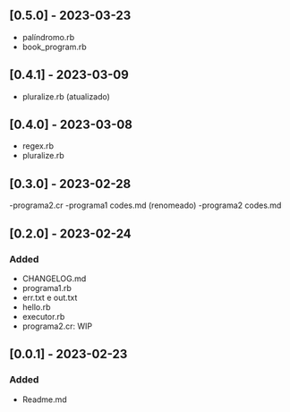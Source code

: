 ## [0.5.0] - 2023-03-23
- palíndromo.rb
- book_program.rb
## [0.4.1] - 2023-03-09
- pluralize.rb (atualizado)

## [0.4.0] - 2023-03-08
- regex.rb
- pluralize.rb

## [0.3.0] - 2023-02-28
-programa2.cr
-programa1 codes.md (renomeado)
-programa2 codes.md

## [0.2.0] - 2023-02-24

### Added
 - CHANGELOG.md
 - programa1.rb
 - err.txt e out.txt
 - hello.rb
 - executor.rb
 - programa2.cr: WIP

## [0.0.1] - 2023-02-23

### Added
 - Readme.md